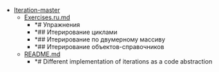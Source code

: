 - <a href = "E:\Node_projects\Node_Way\Education\Timur_Video_JS\ind_2\Iteration-master\cat.Iteration-master\dir.Iteration-master.md">Iteration-master</a>
    - <a href = "E:\Node_projects\Node_Way\Education\Timur_Video_JS\ind_2\Iteration-master\Exercises.ru.md">Exercises.ru.md</a>
        - *# Упражнения
        - *## Итерирование циклами
        - *## Итерирование по двумерному массиву
        - *## Итерирование объектов-справочников
    - <a href = "E:\Node_projects\Node_Way\Education\Timur_Video_JS\ind_2\Iteration-master\README.md">README.md</a>
        - *# Different implementation of iterations as a code abstraction

